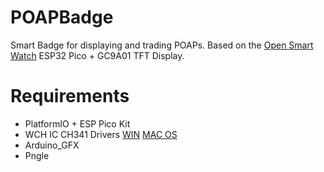 # POAPBadge
Smart Badge for displaying and trading POAPs. Based on the [Open Smart Watch](https://open-smartwatch.github.io/watches/light-edition/) ESP32 Pico + GC9A01 TFT Display.

# Requirements
* PlatformIO + ESP Pico Kit
* WCH IC CH341 Drivers [WIN](http://www.wch-ic.com/downloads/CH341SER_ZIP.html) [MAC OS](http://www.wch-ic.com/downloads/CH341SER_MAC_ZIP.html)
* Arduino_GFX
* Pngle
